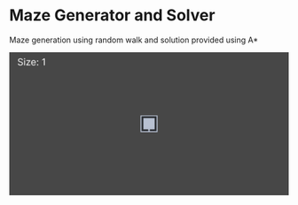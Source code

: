 # Maze Generator and Solver
 Maze generation using random walk and solution provided using A*

![](https://github.com/CristianDejica00/Room-Layout-Generator/blob/main/GitPres/Pres_1.gif)
